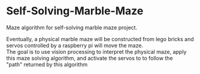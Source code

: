 # Self-Solving-Marble-Maze

Maze algorithm for self-solving marble maze project.

Eventually, a physical marble maze will be constructed from lego bricks and servos controlled by a raspberry pi will move the maze.<br>
The goal is to use vision processing to interpret the physical maze, apply this maze solving algorithm, and activate the servos to to follow the <br>
"path" returned by this algorithm
